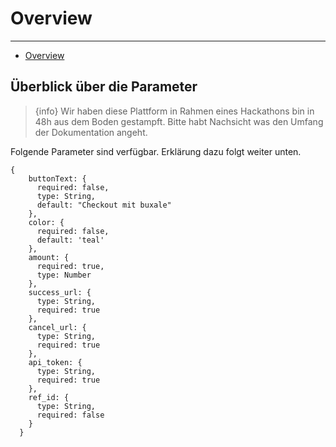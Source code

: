 # Overview

---

- [Overview](#overview)

<a name="overview"></a>
## Überblick über die Parameter
> {info} Wir haben diese Plattform in Rahmen eines Hackathons bin in 48h aus dem Boden gestampft. Bitte habt Nachsicht was den Umfang der Dokumentation angeht.

Folgende Parameter sind verfügbar. Erklärung dazu folgt weiter unten.
```json5
{
    buttonText: {
      required: false,
      type: String,
      default: "Checkout mit buxale"
    },
    color: {
      required: false,
      default: 'teal'
    },
    amount: {
      required: true,
      type: Number
    },
    success_url: {
      type: String,
      required: true
    },
    cancel_url: {
      type: String,
      required: true
    },
    api_token: {
      type: String,
      required: true
    },
    ref_id: {
      type: String,
      required: false
    }
  }
```

